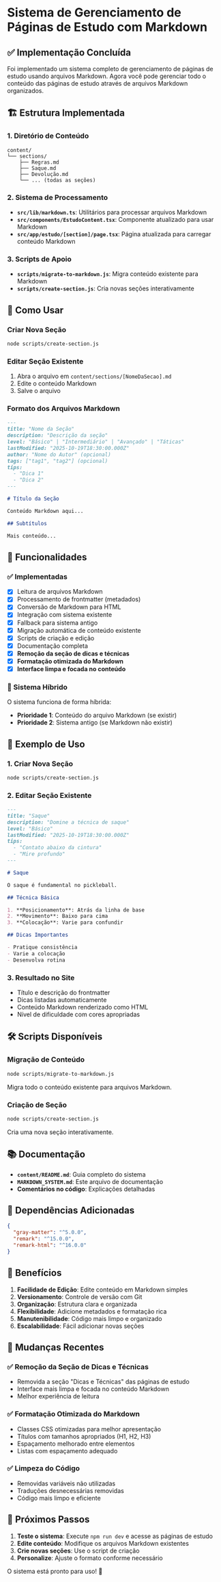 # Sistema de Gerenciamento de Páginas de Estudo com Markdown

## ✅ Implementação Concluída

Foi implementado um sistema completo de gerenciamento de páginas de estudo usando arquivos Markdown. Agora você pode gerenciar todo o conteúdo das páginas de estudo através de arquivos Markdown organizados.

## 🏗️ Estrutura Implementada

### 1. Diretório de Conteúdo
```
content/
└── sections/
    ├── Regras.md
    ├── Saque.md
    ├── Devolução.md
    └── ... (todas as seções)
```

### 2. Sistema de Processamento
- **`src/lib/markdown.ts`**: Utilitários para processar arquivos Markdown
- **`src/components/EstudoContent.tsx`**: Componente atualizado para usar Markdown
- **`src/app/estudo/[section]/page.tsx`**: Página atualizada para carregar conteúdo Markdown

### 3. Scripts de Apoio
- **`scripts/migrate-to-markdown.js`**: Migra conteúdo existente para Markdown
- **`scripts/create-section.js`**: Cria novas seções interativamente

## 🚀 Como Usar

### Criar Nova Seção
```bash
node scripts/create-section.js
```

### Editar Seção Existente
1. Abra o arquivo em `content/sections/[NomeDaSecao].md`
2. Edite o conteúdo Markdown
3. Salve o arquivo

### Formato dos Arquivos Markdown

```markdown
---
title: "Nome da Seção"
description: "Descrição da seção"
level: "Básico" | "Intermediário" | "Avançado" | "Táticas"
lastModified: "2025-10-19T18:30:00.000Z"
author: "Nome do Autor" (opcional)
tags: ["tag1", "tag2"] (opcional)
tips:
  - "Dica 1"
  - "Dica 2"
---

# Título da Seção

Conteúdo Markdown aqui...

## Subtítulos

Mais conteúdo...
```

## 🎯 Funcionalidades

### ✅ Implementadas
- [x] Leitura de arquivos Markdown
- [x] Processamento de frontmatter (metadados)
- [x] Conversão de Markdown para HTML
- [x] Integração com sistema existente
- [x] Fallback para sistema antigo
- [x] Migração automática de conteúdo existente
- [x] Scripts de criação e edição
- [x] Documentação completa
- [x] **Remoção da seção de dicas e técnicas**
- [x] **Formatação otimizada do Markdown**
- [x] **Interface limpa e focada no conteúdo**

### 🔄 Sistema Híbrido
O sistema funciona de forma híbrida:
- **Prioridade 1**: Conteúdo do arquivo Markdown (se existir)
- **Prioridade 2**: Sistema antigo (se Markdown não existir)

## 📝 Exemplo de Uso

### 1. Criar Nova Seção
```bash
node scripts/create-section.js
```

### 2. Editar Seção Existente
```markdown
---
title: "Saque"
description: "Domine a técnica de saque"
level: "Básico"
lastModified: "2025-10-19T18:30:00.000Z"
tips:
  - "Contato abaixo da cintura"
  - "Mire profundo"
---

# Saque

O saque é fundamental no pickleball.

## Técnica Básica

1. **Posicionamento**: Atrás da linha de base
2. **Movimento**: Baixo para cima
3. **Colocação**: Varie para confundir

## Dicas Importantes

- Pratique consistência
- Varie a colocação
- Desenvolva rotina
```

### 3. Resultado no Site
- Título e descrição do frontmatter
- Dicas listadas automaticamente
- Conteúdo Markdown renderizado como HTML
- Nível de dificuldade com cores apropriadas

## 🛠️ Scripts Disponíveis

### Migração de Conteúdo
```bash
node scripts/migrate-to-markdown.js
```
Migra todo o conteúdo existente para arquivos Markdown.

### Criação de Seção
```bash
node scripts/create-section.js
```
Cria uma nova seção interativamente.

## 📚 Documentação

- **`content/README.md`**: Guia completo do sistema
- **`MARKDOWN_SYSTEM.md`**: Este arquivo de documentação
- **Comentários no código**: Explicações detalhadas

## 🔧 Dependências Adicionadas

```json
{
  "gray-matter": "^5.0.0",
  "remark": "^15.0.0",
  "remark-html": "^16.0.0"
}
```

## 🎉 Benefícios

1. **Facilidade de Edição**: Edite conteúdo em Markdown simples
2. **Versionamento**: Controle de versão com Git
3. **Organização**: Estrutura clara e organizada
4. **Flexibilidade**: Adicione metadados e formatação rica
5. **Manutenibilidade**: Código mais limpo e organizado
6. **Escalabilidade**: Fácil adicionar novas seções

## 🔄 Mudanças Recentes

### ✅ Remoção da Seção de Dicas e Técnicas
- Removida a seção "Dicas e Técnicas" das páginas de estudo
- Interface mais limpa e focada no conteúdo Markdown
- Melhor experiência de leitura

### ✅ Formatação Otimizada do Markdown
- Classes CSS otimizadas para melhor apresentação
- Títulos com tamanhos apropriados (H1, H2, H3)
- Espaçamento melhorado entre elementos
- Listas com espaçamento adequado

### ✅ Limpeza do Código
- Removidas variáveis não utilizadas
- Traduções desnecessárias removidas
- Código mais limpo e eficiente

## 🚀 Próximos Passos

1. **Teste o sistema**: Execute `npm run dev` e acesse as páginas de estudo
2. **Edite conteúdo**: Modifique os arquivos Markdown existentes
3. **Crie novas seções**: Use o script de criação
4. **Personalize**: Ajuste o formato conforme necessário

O sistema está pronto para uso! 🎯
